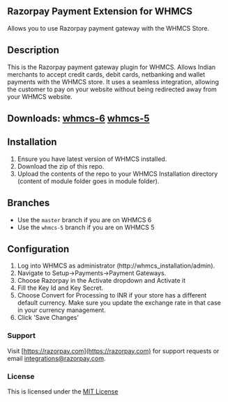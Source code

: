 ## Razorpay Payment Extension for WHMCS

Allows you to use Razorpay payment gateway with the WHMCS Store.

## Description

​This is the Razorpay payment gateway plugin for WHMCS. Allows Indian merchants to accept credit cards, debit cards, netbanking and wallet payments with the WHMCS store. It uses a seamless integration, allowing the customer to pay on your website without being redirected away from your WHMCS website.

## Downloads: [whmcs-6][6] [whmcs-5][5]

## Installation

1. Ensure you have latest version of WHMCS installed.
2. Download the zip of this repo.
3. Upload the contents of the repo to your WHMCS Installation directory (content of module folder goes in module folder).

## Branches

 - Use the `master` branch if you are on WHMCS 6
 - Use the `whmcs-5` branch if you are on WHMCS 5

## Configuration

1. Log into WHMCS as administrator (http://whmcs_installation/admin). 
2. Navigate to Setup->Payments->Payment Gateways.
3. Choose Razorpay in the Activate dropdown and Activate it
4. Fill the Key Id and Key Secret. 
5. Choose Convert for Processing to INR if your store has a different default currency. Make sure you update the exchange rate in that case in your currency management.
6. Click 'Save Changes'

### Support

Visit [https://razorpay.com](https://razorpay.com) for support requests or email <integrations@razorpay.com>.

### License

This is licensed under the [MIT License][mit]

[mit]: https://opensource.org/licenses/MIT
[6]: https://github.com/razorpay/razorpay-whmcs/releases/tag/1.1.0
[5]: https://github.com/razorpay/razorpay-whmcs/releases/tag/v1.0.3